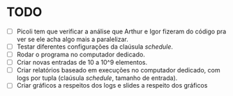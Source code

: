 # TODO

- [ ] Picoli tem que verificar a análise que Arthur e Igor fizeram do código pra ver se ele acha algo mais a paralelizar.
- [ ] Testar diferentes configurações da claúsula *schedule*.
- [ ] Rodar o programa no computador dedicado.
- [ ] Criar novas entradas de 10 a 10^9 elementos.
- [ ] Criar relatórios baseado em execuções no computador dedicado, com logs por tupla (claúsula *schedule*, tamanho de entrada).
- [ ] Criar gráficos a respeitos dos logs e slides a respeito dos gráficos
